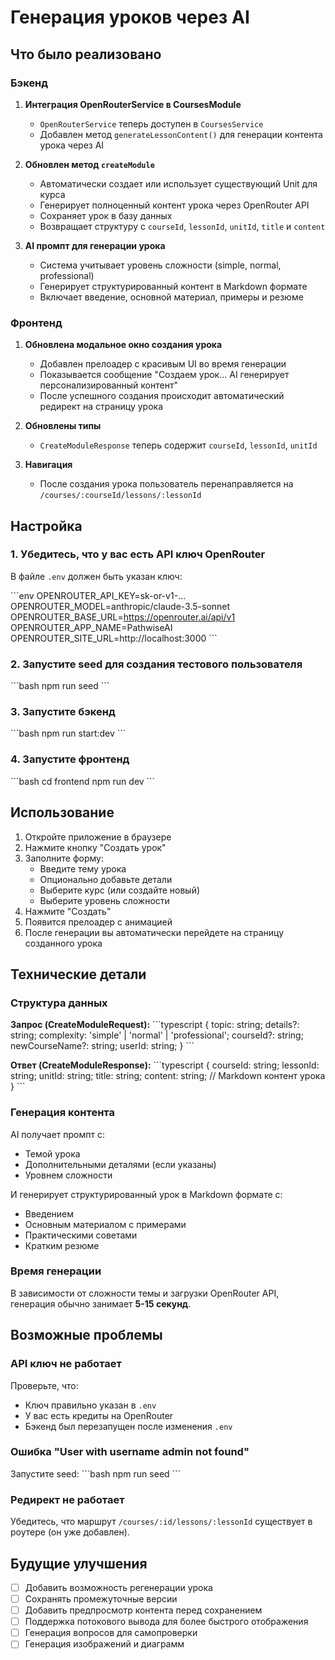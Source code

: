 # Генерация уроков через AI

## Что было реализовано

### Бэкенд

1. **Интеграция OpenRouterService в CoursesModule**
   - `OpenRouterService` теперь доступен в `CoursesService`
   - Добавлен метод `generateLessonContent()` для генерации контента урока через AI

2. **Обновлен метод `createModule`**
   - Автоматически создает или использует существующий Unit для курса
   - Генерирует полноценный контент урока через OpenRouter API
   - Сохраняет урок в базу данных
   - Возвращает структуру с `courseId`, `lessonId`, `unitId`, `title` и `content`

3. **AI промпт для генерации урока**
   - Система учитывает уровень сложности (simple, normal, professional)
   - Генерирует структурированный контент в Markdown формате
   - Включает введение, основной материал, примеры и резюме

### Фронтенд

1. **Обновлена модальное окно создания урока**
   - Добавлен прелоадер с красивым UI во время генерации
   - Показывается сообщение "Создаем урок... AI генерирует персонализированный контент"
   - После успешного создания происходит автоматический редирект на страницу урока

2. **Обновлены типы**
   - `CreateModuleResponse` теперь содержит `courseId`, `lessonId`, `unitId`

3. **Навигация**
   - После создания урока пользователь перенаправляется на `/courses/:courseId/lessons/:lessonId`

## Настройка

### 1. Убедитесь, что у вас есть API ключ OpenRouter

В файле `.env` должен быть указан ключ:

\`\`\`env
OPENROUTER_API_KEY=sk-or-v1-...
OPENROUTER_MODEL=anthropic/claude-3.5-sonnet
OPENROUTER_BASE_URL=https://openrouter.ai/api/v1
OPENROUTER_APP_NAME=PathwiseAI
OPENROUTER_SITE_URL=http://localhost:3000
\`\`\`

### 2. Запустите seed для создания тестового пользователя

\`\`\`bash
npm run seed
\`\`\`

### 3. Запустите бэкенд

\`\`\`bash
npm run start:dev
\`\`\`

### 4. Запустите фронтенд

\`\`\`bash
cd frontend
npm run dev
\`\`\`

## Использование

1. Откройте приложение в браузере
2. Нажмите кнопку "Создать урок"
3. Заполните форму:
   - Введите тему урока
   - Опционально добавьте детали
   - Выберите курс (или создайте новый)
   - Выберите уровень сложности
4. Нажмите "Создать"
5. Появится прелоадер с анимацией
6. После генерации вы автоматически перейдете на страницу созданного урока

## Технические детали

### Структура данных

**Запрос (CreateModuleRequest):**
\`\`\`typescript
{
topic: string;
details?: string;
complexity: 'simple' | 'normal' | 'professional';
courseId?: string;
newCourseName?: string;
userId: string;
}
\`\`\`

**Ответ (CreateModuleResponse):**
\`\`\`typescript
{
courseId: string;
lessonId: string;
unitId: string;
title: string;
content: string; // Markdown контент урока
}
\`\`\`

### Генерация контента

AI получает промпт с:

- Темой урока
- Дополнительными деталями (если указаны)
- Уровнем сложности

И генерирует структурированный урок в Markdown формате с:

- Введением
- Основным материалом с примерами
- Практическими советами
- Кратким резюме

### Время генерации

В зависимости от сложности темы и загрузки OpenRouter API, генерация обычно занимает **5-15 секунд**.

## Возможные проблемы

### API ключ не работает

Проверьте, что:

- Ключ правильно указан в `.env`
- У вас есть кредиты на OpenRouter
- Бэкенд был перезапущен после изменения `.env`

### Ошибка "User with username admin not found"

Запустите seed:
\`\`\`bash
npm run seed
\`\`\`

### Редирект не работает

Убедитесь, что маршрут `/courses/:id/lessons/:lessonId` существует в роутере (он уже добавлен).

## Будущие улучшения

- [ ] Добавить возможность регенерации урока
- [ ] Сохранять промежуточные версии
- [ ] Добавить предпросмотр контента перед сохранением
- [ ] Поддержка потокового вывода для более быстрого отображения
- [ ] Генерация вопросов для самопроверки
- [ ] Генерация изображений и диаграмм
